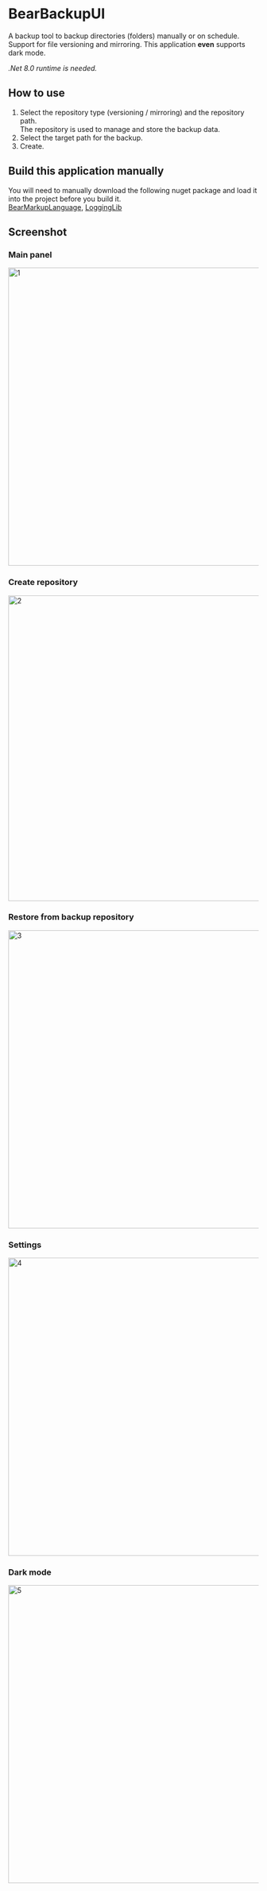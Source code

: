 # BearBackupUI
A backup tool to backup directories (folders) manually or on schedule.  
Support for file versioning and mirroring. This application **even** supports dark mode.  
  
*.Net 8.0 runtime is needed.*

## How to use
1. Select the repository type (versioning / mirroring) and the repository path.  
   The repository is used to manage and store the backup data.
3. Select the target path for the backup.
4. Create.

## Build this application manually
You will need to manually download the following nuget package and load it into the project before you build it.  
[BearMarkupLanguage](https://github.com/BearOffice/BearMarkupLanguage), 
[LoggingLib](https://github.com/BearOffice/LoggingLib)

## Screenshot
### Main panel
<img width="600" alt="1" src="https://github.com/BearOffice/BearBackupUI/assets/51944655/70a3cefc-6042-45ef-a64a-84d89faa2f70">

### Create repository
<img width="615" alt="2" src="https://github.com/BearOffice/BearBackupUI/assets/51944655/c253497d-4209-4107-9c4e-b223af81cd31">

### Restore from backup repository
<img width="600" alt="3" src="https://github.com/BearOffice/BearBackupUI/assets/51944655/c0785f2b-8838-4e52-99e0-eefa34cb05ca">

### Settings
<img width="600" alt="4" src="https://github.com/BearOffice/BearBackupUI/assets/51944655/8e9feec0-0d7a-42d7-8dc1-b3d00d832267">

### Dark mode
<img width="600" alt="5" src="https://github.com/BearOffice/BearBackupUI/assets/51944655/f58165b3-267b-40e8-bd09-9a7a2b61a963">
